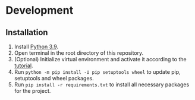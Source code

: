 # Development

## Installation

1. Install [Python 3.9](https://www.python.org/downloads/).
1. Open terminal in the root directory of this repository.
1. (Optional) Initialize virtual environment and activate it according to the
   [tutorial](https://docs.python.org/3/library/venv.html).
1. Run `python -m pip install -U pip setuptools wheel` to update pip, setuptools and wheel packages.
1. Run `pip install -r requirements.txt` to install all necessary packages for the project.
